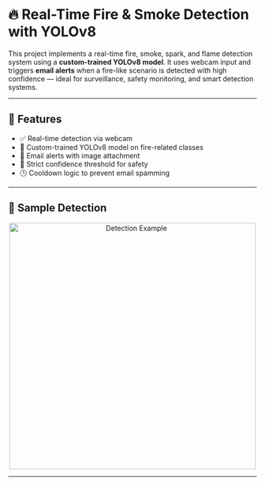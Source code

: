 # 🔥 Real-Time Fire & Smoke Detection with YOLOv8

This project implements a real-time fire, smoke, spark, and flame detection system using a **custom-trained YOLOv8 model**. It uses webcam input and triggers **email alerts** when a fire-like scenario is detected with high confidence — ideal for surveillance, safety monitoring, and smart detection systems.

---

## 🚀 Features

- ✅ Real-time detection via webcam
- 🎯 Custom-trained YOLOv8 model on fire-related classes
- 🔐 Email alerts with image attachment
- 🧠 Strict confidence threshold for safety
- 🕒 Cooldown logic to prevent email spamming

---

## 📸 Sample Detection

<p align="center">
  <img src="examples/sample_detection.jpg" width="500" alt="Detection Example">
</p>

---


